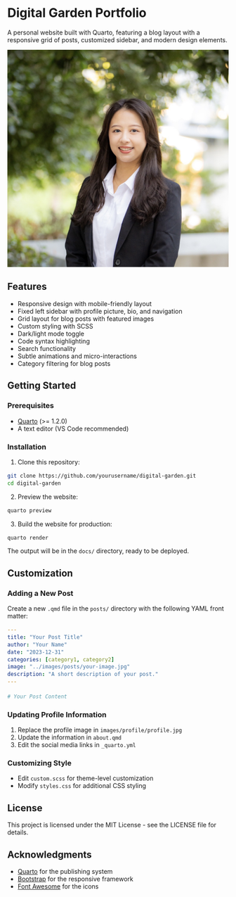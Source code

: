 # Digital Garden Portfolio

A personal website built with Quarto, featuring a blog layout with a responsive grid of posts, customized sidebar, and modern design elements.

![Portfolio Preview](images/profile/profile.jpg)

## Features

- Responsive design with mobile-friendly layout
- Fixed left sidebar with profile picture, bio, and navigation
- Grid layout for blog posts with featured images
- Custom styling with SCSS
- Dark/light mode toggle
- Code syntax highlighting
- Search functionality
- Subtle animations and micro-interactions
- Category filtering for blog posts

## Getting Started

### Prerequisites

- [Quarto](https://quarto.org/docs/get-started/) (>= 1.2.0)
- A text editor (VS Code recommended)

### Installation

1. Clone this repository:
```bash
git clone https://github.com/yourusername/digital-garden.git
cd digital-garden
```

2. Preview the website:
```bash
quarto preview
```

3. Build the website for production:
```bash
quarto render
```

The output will be in the `docs/` directory, ready to be deployed.

## Customization

### Adding a New Post

Create a new `.qmd` file in the `posts/` directory with the following YAML front matter:

```yaml
---
title: "Your Post Title"
author: "Your Name"
date: "2023-12-31"
categories: [category1, category2]
image: "../images/posts/your-image.jpg"
description: "A short description of your post."
---

# Your Post Content
```

### Updating Profile Information

1. Replace the profile image in `images/profile/profile.jpg`
2. Update the information in `about.qmd`
3. Edit the social media links in `_quarto.yml`

### Customizing Style

- Edit `custom.scss` for theme-level customization
- Modify `styles.css` for additional CSS styling

## License

This project is licensed under the MIT License - see the LICENSE file for details.

## Acknowledgments

- [Quarto](https://quarto.org/) for the publishing system
- [Bootstrap](https://getbootstrap.com/) for the responsive framework
- [Font Awesome](https://fontawesome.com/) for the icons 